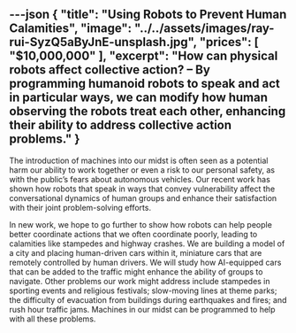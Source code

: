 ---json
{
  "title": "Using Robots to Prevent Human Calamities",
  "image": "../../assets/images/ray-rui-SyzQ5aByJnE-unsplash.jpg",
  "prices": [
    "$10,000,000"
  ],
  "excerpt": "How can physical robots affect collective action? – By programming humanoid robots to speak and act in particular ways, we can modify how human observing the robots treat each other, enhancing their ability to address collective action problems."
}
---

The introduction of machines into our midst is often seen as a potential harm our ability to work together or even a risk to our personal safety, as with the public’s fears about autonomous vehicles.  Our recent work has shown how robots that speak in ways that convey vulnerability affect the conversational dynamics of human groups and enhance their satisfaction with their joint problem-solving efforts.

In new work, we hope to go further to show how robots can help people better coordinate actions that we often coordinate poorly, leading to calamities like stampedes and highway crashes. We are building a model of a city and placing human-driven cars within it, miniature cars that are remotely controlled by human drivers. We will study how AI-equipped cars that can be added to the traffic might enhance the ability of groups to navigate.  Other problems our work might address include stampedes in sporting events and religious festivals; slow-moving lines at theme parks; the difficulty of evacuation from buildings during earthquakes and fires; and rush hour traffic jams. Machines in our midst can be programmed to help with all these problems.
